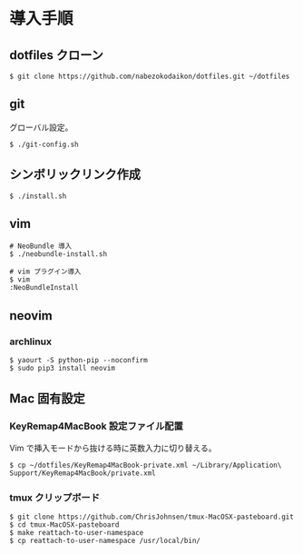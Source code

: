 # 導入手順

## dotfiles クローン
```
$ git clone https://github.com/nabezokodaikon/dotfiles.git ~/dotfiles
```

## git
グローバル設定。
```
$ ./git-config.sh
```

## シンボリックリンク作成
```
$ ./install.sh
```

## vim
```
# NeoBundle 導入
$ ./neobundle-install.sh

# vim プラグイン導入
$ vim
:NeoBundleInstall
```

## neovim
### archlinux
```
$ yaourt -S python-pip --noconfirm
$ sudo pip3 install neovim
```

## Mac 固有設定
### KeyRemap4MacBook 設定ファイル配置
Vim で挿入モードから抜ける時に英数入力に切り替える。
```
$ cp ~/dotfiles/KeyRemap4MacBook-private.xml ~/Library/Application\ Support/KeyRemap4MacBook/private.xml
```

### tmux クリップボード
```
$ git clone https://github.com/ChrisJohnsen/tmux-MacOSX-pasteboard.git
$ cd tmux-MacOSX-pasteboard
$ make reattach-to-user-namespace
$ cp reattach-to-user-namespace /usr/local/bin/
```
